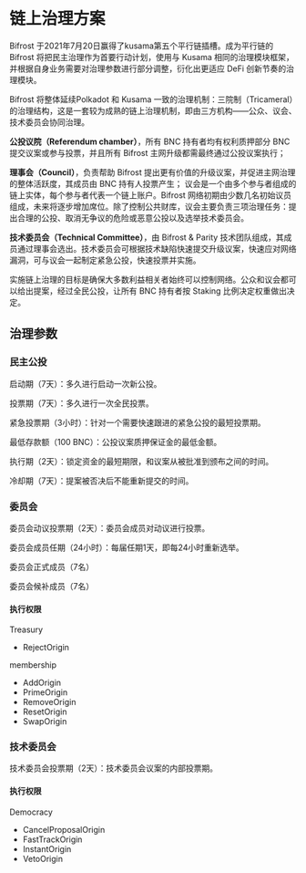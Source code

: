 # 链上治理方案

Bifrost 于2021年7月20日赢得了kusama第五个平行链插槽。成为平行链的 Bifrost 将把民主治理作为首要行动计划，使用与 Kusama 相同的治理模块框架，并根据自身业务需要对治理参数进行部分调整，衍化出更适应 DeFi 创新节奏的治理模块。

Bifrost 将整体延续Polkadot 和 Kusama 一致的治理机制：三院制（Tricameral）的治理结构，这是一套较为成熟的链上治理机制，即由三方机构——公众、议会、技术委员会协同治理。

**公投议院（Referendum chamber）**，所有 BNC 持有者均有权利质押部分 BNC 提交议案或参与投票，并且所有 Bifrost 主网升级都需最终通过公投议案执行； 

**理事会（Council）**，负责帮助 Bifrost 提出更有价值的升级议案，并促进主网治理的整体活跃度，其成员由 BNC 持有人投票产生； 议会是一个由多个参与者组成的链上实体，每个参与者代表一个链上账户。Bifrost 网络初期由少数几名初始议员组成，未来将逐步增加席位。除了控制公共财库，议会主要负责三项治理任务：提出合理的公投、取消无争议的危险或恶意公投以及选举技术委员会。

**技术委员会（Technical Committee）**，由 Bifrost & Parity 技术团队组成，其成员通过理事会选出。技术委员会可根据技术缺陷快速提交升级议案，快速应对网络漏洞，可与议会一起制定紧急公投，快速投票并实施。

实施链上治理的目标是确保大多数利益相关者始终可以控制网络。公众和议会都可以给出提案，经过全民公投，让所有 BNC 持有者按 Staking 比例决定权重做出决定。

## 治理参数 

### 民主公投 

启动期（7天）：多久进行启动一次新公投。 

投票期（7天）：多久进行一次全民投票。 

紧急投票期（3小时）：针对一个需要快速跟进的紧急公投的最短投票期。 

最低存款额（100 BNC）：公投议案质押保证金的最低金额。 

执行期（2天）：锁定资金的最短期限，和议案从被批准到颁布之间的时间。 

冷却期（7天）：提案被否决后不能重新提交的时间。

### 委员会 

委员会动议投票期（2天）：委员会成员对动议进行投票。 

委员会成员任期（24小时）：每届任期1天，即每24小时重新选举。 

委员会正式成员（7名） 

委员会候补成员（7名）

#### 执行权限

Treasury

* RejectOrigin 

membership

* AddOrigin 
* PrimeOrigin 
* RemoveOrigin 
* ResetOrigin 
* SwapOrigin 

### 技术委员会 

技术委员会投票期（2天）：技术委员会议案的内部投票期。

#### 执行权限 

Democracy

* CancelProposalOrigin 
* FastTrackOrigin 
* InstantOrigin 
* VetoOrigin



